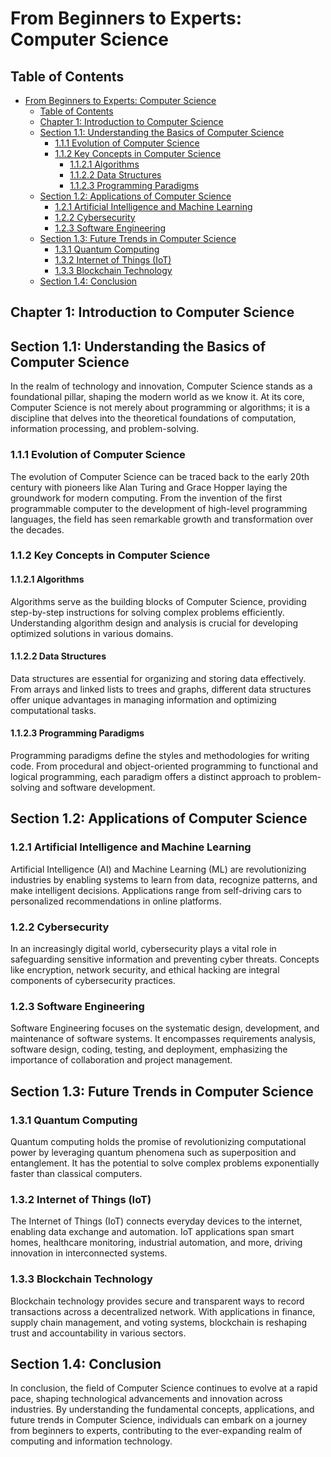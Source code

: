 # From Beginners to Experts: Computer Science

## Table of Contents

- [From Beginners to Experts: Computer Science](#from-beginners-to-experts-computer-science)
  - [Table of Contents](#table-of-contents)
  - [Chapter 1: Introduction to Computer Science](#chapter-1-introduction-to-computer-science)
  - [Section 1.1: Understanding the Basics of Computer Science](#section-11-understanding-the-basics-of-computer-science)
    - [1.1.1 Evolution of Computer Science](#111-evolution-of-computer-science)
    - [1.1.2 Key Concepts in Computer Science](#112-key-concepts-in-computer-science)
      - [1.1.2.1 Algorithms](#1121-algorithms)
      - [1.1.2.2 Data Structures](#1122-data-structures)
      - [1.1.2.3 Programming Paradigms](#1123-programming-paradigms)
  - [Section 1.2: Applications of Computer Science](#section-12-applications-of-computer-science)
    - [1.2.1 Artificial Intelligence and Machine Learning](#121-artificial-intelligence-and-machine-learning)
    - [1.2.2 Cybersecurity](#122-cybersecurity)
    - [1.2.3 Software Engineering](#123-software-engineering)
  - [Section 1.3: Future Trends in Computer Science](#section-13-future-trends-in-computer-science)
    - [1.3.1 Quantum Computing](#131-quantum-computing)
    - [1.3.2 Internet of Things (IoT)](#132-internet-of-things-iot)
    - [1.3.3 Blockchain Technology](#133-blockchain-technology)
  - [Section 1.4: Conclusion](#section-14-conclusion)

## Chapter 1: Introduction to Computer Science

## Section 1.1: Understanding the Basics of Computer Science

In the realm of technology and innovation, Computer Science stands as a foundational pillar, shaping the modern world as we know it. At its core, Computer Science is not merely about programming or algorithms; it is a discipline that delves into the theoretical foundations of computation, information processing, and problem-solving.

### 1.1.1 Evolution of Computer Science

The evolution of Computer Science can be traced back to the early 20th century with pioneers like Alan Turing and Grace Hopper laying the groundwork for modern computing. From the invention of the first programmable computer to the development of high-level programming languages, the field has seen remarkable growth and transformation over the decades.

### 1.1.2 Key Concepts in Computer Science

#### 1.1.2.1 Algorithms
Algorithms serve as the building blocks of Computer Science, providing step-by-step instructions for solving complex problems efficiently. Understanding algorithm design and analysis is crucial for developing optimized solutions in various domains.

#### 1.1.2.2 Data Structures
Data structures are essential for organizing and storing data effectively. From arrays and linked lists to trees and graphs, different data structures offer unique advantages in managing information and optimizing computational tasks.

#### 1.1.2.3 Programming Paradigms
Programming paradigms define the styles and methodologies for writing code. From procedural and object-oriented programming to functional and logical programming, each paradigm offers a distinct approach to problem-solving and software development.

## Section 1.2: Applications of Computer Science

### 1.2.1 Artificial Intelligence and Machine Learning
Artificial Intelligence (AI) and Machine Learning (ML) are revolutionizing industries by enabling systems to learn from data, recognize patterns, and make intelligent decisions. Applications range from self-driving cars to personalized recommendations in online platforms.

### 1.2.2 Cybersecurity
In an increasingly digital world, cybersecurity plays a vital role in safeguarding sensitive information and preventing cyber threats. Concepts like encryption, network security, and ethical hacking are integral components of cybersecurity practices.

### 1.2.3 Software Engineering
Software Engineering focuses on the systematic design, development, and maintenance of software systems. It encompasses requirements analysis, software design, coding, testing, and deployment, emphasizing the importance of collaboration and project management.

## Section 1.3: Future Trends in Computer Science

### 1.3.1 Quantum Computing
Quantum computing holds the promise of revolutionizing computational power by leveraging quantum phenomena such as superposition and entanglement. It has the potential to solve complex problems exponentially faster than classical computers.

### 1.3.2 Internet of Things (IoT)
The Internet of Things (IoT) connects everyday devices to the internet, enabling data exchange and automation. IoT applications span smart homes, healthcare monitoring, industrial automation, and more, driving innovation in interconnected systems.

### 1.3.3 Blockchain Technology
Blockchain technology provides secure and transparent ways to record transactions across a decentralized network. With applications in finance, supply chain management, and voting systems, blockchain is reshaping trust and accountability in various sectors.

## Section 1.4: Conclusion

In conclusion, the field of Computer Science continues to evolve at a rapid pace, shaping technological advancements and innovation across industries. By understanding the fundamental concepts, applications, and future trends in Computer Science, individuals can embark on a journey from beginners to experts, contributing to the ever-expanding realm of computing and information technology.
